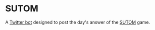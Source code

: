 # SUTOM
A [Twitter bot](https://twitter.com/spoilsutom) designed to post the day's answer of the [SUTOM](https://sutom.nocle.fr/) game.
